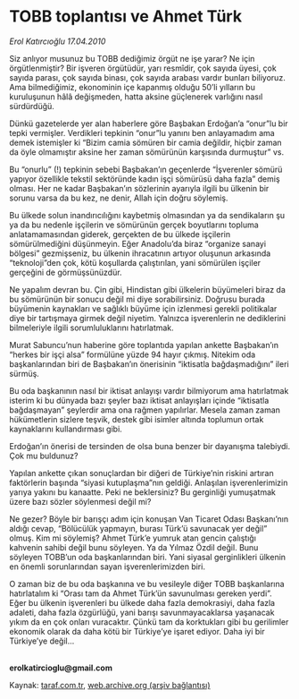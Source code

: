 # TOBB toplantısı ve Ahmet Türk

*Erol Katırcıoğlu 17.04.2010*

<div class="yazi"><p>Siz anlıyor musunuz bu TOBB dediğimiz örgüt ne işe yarar? Ne için örgütlenmiştir? Bir işveren örgütüdür, yarı resmîdir, çok sayıda üyesi, çok sayıda parası, çok sayıda binası, çok sayıda arabası vardır bunları biliyoruz. Ama bilmediğimiz, ekonominin içe kapanmış olduğu 50’li yılların bu kuruluşunun hâlâ değişmeden, hatta aksine güçlenerek varlığını nasıl sürdürdüğü.</p>
<p>Dünkü gazetelerde yer alan haberlere göre Başbakan Erdoğan’a “onur”lu bir tepki vermişler. Verdikleri tepkinin “onur”lu yanını ben anlayamadım ama demek istemişler ki “Bizim camia sömüren bir camia değildir, hiçbir zaman da öyle olmamıştır aksine her zaman sömürünün karşısında durmuştur” vs. </p>
<p>Bu “onurlu” (!) tepkinin sebebi Başbakan’ın geçenlerde “İşverenler sömürü yapıyor özellikle tekstil sektöründe kadın işçi sömürüsü daha fazla” demiş olması. Her ne kadar Başbakan’ın sözlerinin ayarıyla ilgili bu ülkenin bir sorunu varsa da bu kez, ne denir, Allah için doğru söylemiş.</p>
<p>Bu ülkede solun inandırıcılığını kaybetmiş olmasından ya da sendikaların şu ya da bu nedenle işçilerin ve sömürünün gerçek boyutlarını topluma anlatamamasından giderek, gerçekten de bu ülkede işçilerin sömürülmediğini düşünmeyin. Eğer Anadolu’da biraz “organize sanayi bölgesi” gezmişseniz, bu ülkenin ihracatının artıyor oluşunun arkasında “teknoloji”den çok, kötü koşullarda çalıştırılan, yani sömürülen işçiler gerçeğini de görmüşsünüzdür. </p>
<p>Ne yapalım devran bu. Çin gibi, Hindistan gibi ülkelerin büyümeleri biraz da bu sömürünün bir sonucu değil mi diye sorabilirsiniz. Doğrusu burada büyümenin kaynakları ve sağlıklı büyüme için izlenmesi gerekli politikalar diye bir tartışmaya girmek değil niyetim. Yalnızca işverenlerin ne dediklerini bilmeleriyle ilgili sorumluluklarını hatırlatmak.</p>
<p>Murat Sabuncu’nun haberine göre toplantıda yapılan ankette Başbakan’ın “herkes bir işçi alsa” formülüne yüzde 94 hayır çıkmış. Nitekim oda başkanlarından biri de Başbakan’ın önerisinin “iktisatla bağdaşmadığını” ileri sürmüş. </p>
<p>Bu oda başkanının nasıl bir iktisat anlayışı vardır bilmiyorum ama hatırlatmak isterim ki bu dünyada bazı şeyler bazı iktisat anlayışları içinde “iktisatla bağdaşmayan” şeylerdir ama ona rağmen yapılırlar. Mesela zaman zaman hükümetlerin sizlere teşvik, destek gibi isimler altında toplumun ortak kaynaklarını kullandırması gibi. </p>
<p>Erdoğan’ın önerisi de tersinden de olsa buna benzer bir dayanışma talebiydi. Çok mu buldunuz?</p>
<p>Yapılan ankette çıkan sonuçlardan bir diğeri de Türkiye’nin riskini artıran faktörlerin başında “siyasi kutuplaşma”nın geldiği. Anlaşılan işverenlerimizin yarıya yakını bu kanaatte. Peki ne beklersiniz? Bu gerginliği yumuşatmak üzere bazı sözler söylenmesi değil mi?</p>
<p>Ne gezer? Böyle bir barışçı adım için konuşan Van Ticaret Odası Başkanı’nın aldığı cevap, “Bölücülük yapmayın, burası Türk’ü savunacak yer değil” olmuş. Kim mi söylemiş? Ahmet Türk’e yumruk atan gencin çalıştığı kahvenin sahibi değil bunu söyleyen. Ya da Yılmaz Özdil değil. Bunu söyleyen TOBB’un oda başkanlarından biri. Yani siyasal gerginlikleri ülkenin en önemli sorunlarından sayan işverenlerimizden biri.</p>
<p>O zaman biz de bu oda başkanına ve bu vesileyle diğer TOBB başkanlarına hatırlatalım ki “Orası tam da Ahmet Türk’ün savunulması gereken yerdi”. Eğer bu ülkenin işverenleri bu ülkede daha fazla demokrasiyi, daha fazla adaleti, daha fazla özgürlüğü, yani barışı savunmayacaklarsa yaşanacak yıkım da en çok onları vuracaktır. Çünkü tam da korktukları gibi bu gerilimler ekonomik olarak da daha kötü bir Türkiye’ye işaret ediyor. Daha iyi bir Türkiye’ye değil...</p>
<p><b><br/>erolkatircioglu@gmail.com</b></p></div>

Kaynak: [taraf.com.tr](http://taraf.com.tr:80/makale/10921.htm), [web.archive.org (arşiv bağlantısı)](http://web.archive.org/web/20100420131840/http://taraf.com.tr:80/makale/10921.htm)
